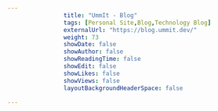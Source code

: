 ---
                title: "UmmIt - Blog"
                tags: [Personal Site,Blog,Technology Blog]
                externalUrl: "https://blog.ummit.dev/"
                weight: 73
                showDate: false
                showAuthor: false
                showReadingTime: false
                showEdit: false
                showLikes: false
                showViews: false
                layoutBackgroundHeaderSpace: false
                ---
